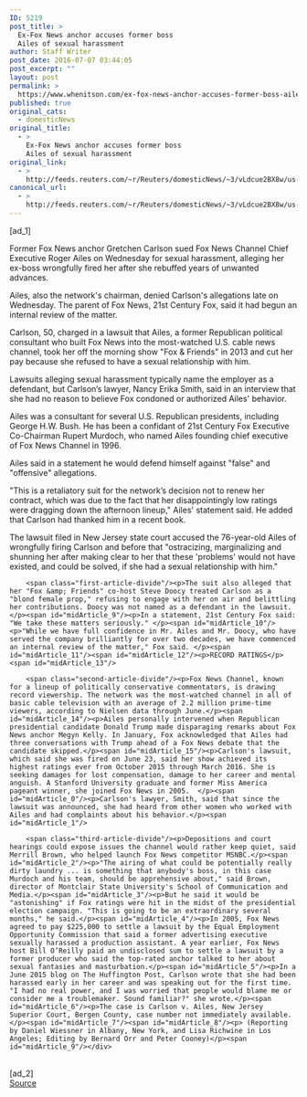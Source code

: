 ```yaml
---
ID: 5219
post_title: >
  Ex-Fox News anchor accuses former boss
  Ailes of sexual harassment
author: Staff Writer
post_date: 2016-07-07 03:44:05
post_excerpt: ""
layout: post
permalink: >
  https://www.whenitson.com/ex-fox-news-anchor-accuses-former-boss-ailes-of-sexual-harassment/
published: true
original_cats:
  - domesticNews
original_title:
  - >
    Ex-Fox News anchor accuses former boss
    Ailes of sexual harassment
original_link:
  - >
    http://feeds.reuters.com/~r/Reuters/domesticNews/~3/vLdcue2BX8w/us-foxnews-lawsuit-idUSKCN0ZM21I
canonical_url:
  - >
    http://feeds.reuters.com/~r/Reuters/domesticNews/~3/vLdcue2BX8w/us-foxnews-lawsuit-idUSKCN0ZM21I
---
```

 [ad_1]
<br><div id="articleText">
<span id="midArticle_start"/>

<span id="midArticle_0"/><span class="focusParagraph" readability="5"><p><span class="articleLocatio&lt;/span&gt;n">Former Fox News anchor Gretchen Carlson sued Fox News Channel Chief Executive Roger Ailes on Wednesday for sexual harassment, alleging her ex-boss wrongfully fired her after she rebuffed years of unwanted advances. </span></p></span><span id="midArticle_1"/><p>Ailes, also the network's chairman, denied Carlson's allegations late on Wednesday. The parent of Fox News, 21st Century Fox, said it had begun an internal review of the matter.</p><span id="midArticle_2"/><p>Carlson, 50, charged in a lawsuit that Ailes, a former Republican political consultant who built Fox News into the most-watched U.S. cable news channel, took her off the morning show "Fox &amp; Friends" in 2013 and cut her pay because she refused to have a sexual relationship with him.</p><span id="midArticle_3"/><p>Lawsuits alleging sexual harassment typically name the employer as a defendant, but Carlson’s lawyer, Nancy Erika Smith, said in an interview that she had no reason to believe Fox condoned or authorized Ailes' behavior.</p><span id="midArticle_4"/><p>Ailes was a consultant for several U.S. Republican presidents, including George H.W. Bush. He has been a confidant of 21st Century Fox Executive Co-Chairman Rupert Murdoch, who named Ailes founding chief executive of Fox News Channel in 1996. </p><span id="midArticle_5"/><p>Ailes said in a statement he would defend himself against "false" and "offensive" allegations.</p><span id="midArticle_6"/><p>"This is a retaliatory suit for the network’s decision not to renew her contract, which was due to the fact that her disappointingly low ratings were dragging down the afternoon lineup," Ailes' statement said. He added that Carlson had thanked him in a recent book. </p><span id="midArticle_7"/><p>The lawsuit filed in New Jersey state court accused the 76-year-old Ailes of wrongfully firing Carlson and before that "ostracizing, marginalizing and shunning her after making clear to her that these 'problems' would not have existed, and could be solved, if she had a sexual relationship with him."</p><span id="midArticle_8"/>
        
        <span class="first-article-divide"/><p>The suit also alleged that her "Fox &amp; Friends" co-host Steve Doocy treated Carlson as a "blond female prop," refusing to engage with her on air and belittling her contributions. Doocy was not named as a defendant in the lawsuit. </p><span id="midArticle_9"/><p>In a statement, 21st Century Fox said: "We take these matters seriously." </p><span id="midArticle_10"/><p>"While we have full confidence in Mr. Ailes and Mr. Doocy, who have served the company brilliantly for over two decades, we have commenced an internal review of the matter," Fox said. </p><span id="midArticle_11"/><span id="midArticle_12"/><p>RECORD RATINGS</p><span id="midArticle_13"/>
        
        <span class="second-article-divide"/><p>Fox News Channel, known for a lineup of politically conservative commentators, is drawing record viewership. The network was the most-watched channel in all of basic cable television with an average of 2.2 million prime-time viewers, according to Nielsen data through June.</p><span id="midArticle_14"/><p>Ailes personally intervened when Republican presidential candidate Donald Trump made disparaging remarks about Fox News anchor Megyn Kelly. In January, Fox acknowledged that Ailes had three conversations with Trump ahead of a Fox News debate that the candidate skipped.</p><span id="midArticle_15"/><p>Carlson's lawsuit, which said she was fired on June 23, said her show achieved its highest ratings ever from October 2015 through March 2016. She is seeking damages for lost compensation, damage to her career and mental anguish. A Stanford University graduate and former Miss America pageant winner, she joined Fox News in 2005.  </p><span id="midArticle_0"/><p>Carlson's lawyer, Smith, said that since the lawsuit was announced, she had heard from other women who worked with Ailes and had complaints about his behavior.</p><span id="midArticle_1"/>
        
        <span class="third-article-divide"/><p>Depositions and court hearings could expose issues the channel would rather keep quiet, said Merrill Brown, who helped launch Fox News competitor MSNBC.</p><span id="midArticle_2"/><p>"The airing of what could be potentially really dirty laundry ... is something that anybody's boss, in this case Murdoch and his team, should be apprehensive about," said Brown, director of Montclair State University's School of Communication and Media.</p><span id="midArticle_3"/><p>But he said it would be "astonishing" if Fox ratings were hit in the midst of the presidential election campaign. "This is going to be an extraordinary several months," he said.</p><span id="midArticle_4"/><p>In 2005, Fox News agreed to pay $225,000 to settle a lawsuit by the Equal Employment Opportunity Commission that said a former advertising executive sexually harassed a production assistant. A year earlier, Fox News host Bill O’Reilly paid an undisclosed sum to settle a lawsuit by a former producer who said the top-rated anchor talked to her about sexual fantasies and masturbation.</p><span id="midArticle_5"/><p>In a June 2015 blog on The Huffington Post, Carlson wrote that she had been harassed early in her career and was speaking out for the first time. "I had no real power, and I was worried that people would blame me or consider me a troublemaker. Sound familiar?" she wrote.</p><span id="midArticle_6"/><p>The case is Carlson v. Ailes, New Jersey Superior Court, Bergen County, case number not immediately available. </p><span id="midArticle_7"/><span id="midArticle_8"/><p> (Reporting by Daniel Wiessner in Albany, New York, and Lisa Richwine in Los Angeles; Editing by Bernard Orr and Peter Cooney)</p><span id="midArticle_9"/></div>
<br>[ad_2]
<br><a href="http://feeds.reuters.com/~r/Reuters/domesticNews/~3/vLdcue2BX8w/us-foxnews-lawsuit-idUSKCN0ZM21I">Source </a>